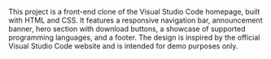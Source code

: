 
This project is a front-end clone of the Visual Studio Code homepage, built with HTML and CSS. It features a responsive navigation bar, announcement banner, hero section with download buttons, a showcase of supported programming languages, and a footer. The design is inspired by the official Visual Studio Code website and is intended for demo purposes only.
